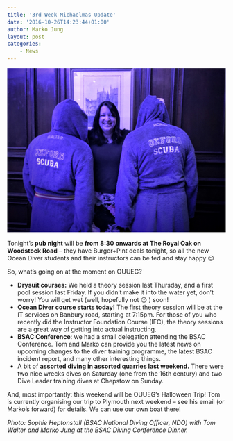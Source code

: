 ```yaml
---
title: '3rd Week Michaelmas Update'
date: '2016-10-26T14:23:44+01:00'
author: Marko Jung
layout: post
categories:
    - News
---
```


![](/assets/images/IMG_5735.jpg)

Tonight’s **pub night** will be **from 8:30 onwards at The Royal Oak on Woodstock Road** – they have Burger+Pint deals tonight, so all the new Ocean Diver students and their instructors can be fed and stay happy 😉

So, what’s going on at the moment on OUUEG?

- **Drysuit courses:** We held a theory session last Thursday, and a first pool session last Friday. If you didn’t make it into the water yet, don’t worry! You will get wet (well, hopefully not 😉 ) soon!
- **Ocean Diver course starts today!** The first theory session will be at the IT services on Banbury road, starting at 7:15pm. For those of you who recently did the Instructor Foundation Course (IFC), the theory sessions are a great way of getting into actual instructing.
- **BSAC Conference**: we had a small delegation attending the BSAC Conference. Tom and Marko can provide you the latest news on upcoming changes to the diver training programme, the latest BSAC incident report, and many other interesting things.
- A bit of **assorted diving in assorted quarries last weekend.** There were two nice wrecks dives on Saturday (one from the 16th century) and two Dive Leader training dives at Chepstow on Sunday.

And, most importantly: this weekend will be OUUEG’s Halloween Trip! Tom is currently organising our trip to Plymouth next weekend – see his email (or Marko’s forward) for details. We can use our own boat there!

*Photo: Sophie Heptonstall (BSAC National Diving Officer, NDO) with Tom Walter and Marko Jung at the BSAC Diving Conference Dinner.*
